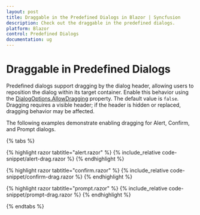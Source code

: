 ```yaml
---
layout: post
title: Draggable in the Predefined Dialogs in Blazor | Syncfusion
description: Check out the draggable in the predefined dialogs.
platform: Blazor
control: Predefined Dialogs
documentation: ug
---
```


# Draggable in Predefined Dialogs

Predefined dialogs support dragging by the dialog header, allowing users to reposition the dialog within its target container. Enable this behavior using the [DialogOptions.AllowDragging](https://help.syncfusion.com/cr/blazor/Syncfusion.Blazor.Popups.DialogOptions.html#Syncfusion_Blazor_Popups_DialogOptions_AllowDragging) property. The default value is `false`. Dragging requires a visible header; if the header is hidden or replaced, dragging behavior may be affected.

The following examples demonstrate enabling dragging for Alert, Confirm, and Prompt dialogs.

{% tabs %}

{% highlight razor tabtitle="alert.razor" %}
{% include_relative code-snippet/alert-drag.razor %}
{% endhighlight %}

{% highlight razor tabtitle="confirm.razor" %}
{% include_relative code-snippet/confirm-drag.razor %}
{% endhighlight %}

{% highlight razor tabtitle="prompt.razor" %}
{% include_relative code-snippet/prompt-drag.razor %}
{% endhighlight %}

{% endtabs %}
